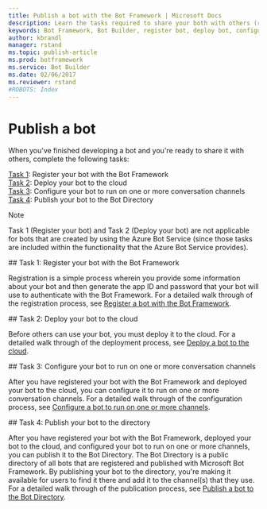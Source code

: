 ```yaml
---
title: Publish a bot with the Bot Framework | Microsoft Docs
description: Learn the tasks required to share your both with others (register bot, deploy bot, configure bot, publish bot).
keywords: Bot Framework, Bot Builder, register bot, deploy bot, configure bot, publish bot, Bot Directory
author: kbrandl
manager: rstand
ms.topic: publish-article
ms.prod: botframework
ms.service: Bot Builder
ms.date: 02/06/2017
ms.reviewer: rstand
#ROBOTS: Index
---
```


# Publish a bot

When you've finished developing a bot and you're ready to share it with others, complete the following tasks:

[Task 1](#register): Register your bot with the Bot Framework<br/>
[Task 2](#deploy): Deploy your bot to the cloud<br/>
[Task 3](#configure): Configure your bot to run on one or more conversation channels<br/>
[Task 4](#publish): Publish your bot to the Bot Directory

> [!NOTE]
> Task 1 (Register your bot) and Task 2 (Deploy your bot) are not applicable for bots that are created by using the Azure Bot Service (since those tasks are included within the functionality that the Azure Bot Service provides).

##<a id="register"></a> Task 1: Register your bot with the Bot Framework

Registration is a simple process wherein you provide some information about your bot and then generate the app ID and password that your bot will use to authenticate with the Bot Framework.
For a detailed walk through of the registration process, see [Register a bot with the Bot Framework](bot-framework-publish-register.md).

##<a id="deploy"></a> Task 2: Deploy your bot to the cloud

Before others can use your bot, you must deploy it to the cloud.
For a detailed walk through of the deployment process, see [Deploy a bot to the cloud](bot-framework-publish-deploy.md).

##<a id="configure"></a> Task 3: Configure your bot to run on one or more conversation channels

After you have registered your bot with the Bot Framework and deployed your bot to the cloud, you can configure it to run on one or more conversation channels.
For a detailed walk through of the configuration process, see [Configure a bot to run on one or more channels](bot-framework-publish-configure.md).

##<a id="publish"></a> Task 4: Publish your bot to the directory

After you have registered your bot with the Bot Framework, deployed your bot to the cloud, and configured your bot to run on one or more channels, you can publish it to the Bot Directory.
The Bot Directory is a public directory of all bots that are registered and published with Microsoft Bot Framework.
By publishing your bot to the directory, you're making it available for users to find it there and add it to the channel(s) that they use.
For a detailed walk through of the publication process, see [Publish a bot to the Bot Directory](bot-framework-publish-add-to-directory.md).
